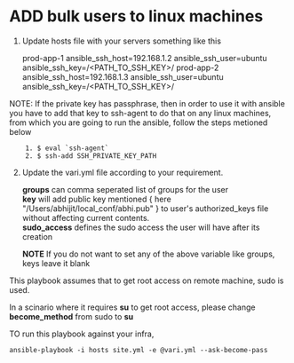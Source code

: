 # ADD bulk users to linux machines

1. Update hosts file with your servers something like this 

     prod-app-1 ansible_ssh_host=192.168.1.2 ansible_ssh_user=ubuntu ansible_ssh_key=/<PATH_TO_SSH_KEY>/
     prod-app-2 ansible_ssh_host=192.168.1.3 ansible_ssh_user=ubuntu ansible_ssh_key=/<PATH_TO_SSH_KEY>/
     
  NOTE: If the private key has passphrase, then in order to use it with ansible you have to add that key to ssh-agent
        to do that on any linux machines, from which you are going to run the ansible, follow the steps metioned below
        
        1. $ eval `ssh-agent`
        2. $ ssh-add SSH_PRIVATE_KEY_PATH
        
        
2. Update the vari.yml file according to your requirement.
              
    **groups** can comma seperated list of groups for the user    
    **key**  will add public key mentioned { here  "/Users/abhijit/local_conf/abhi.pub" } to user's authorized_keys file without affecting current contents.    
    **sudo_access**  defines the sudo access the user will have after its creation  
    
    **NOTE**  If you do not want to set any of the above variable like groups, keys leave it blank
    
    
This playbook assumes that to get root access on remote machine, sudo is used. 

In a scinario where  it requires **su** to get root access, please change **become_method** from sudo to **su** 


TO run this playbook against your infra, 

    ansible-playbook -i hosts site.yml -e @vari.yml --ask-become-pass
    
    
    
